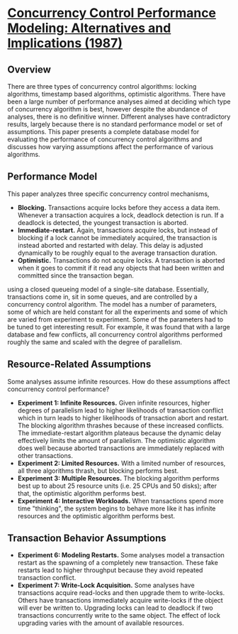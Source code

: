 # [Concurrency Control Performance Modeling: Alternatives and Implications (1987)](https://scholar.google.com/scholar?cluster=9784855600346107276&hl=en&as_sdt=0,5)
## Overview
There are three types of concurrency control algorithms: locking algorithms,
timestamp based algorithms, optimistic algorithms. There have been a large
number of performance analyses aimed at deciding which type of concurrency
algorithm is best, however despite the abundance of analyses, there is no
definitive winner. Different analyses have contradictory results, largely
because there is no standard performance model or set of assumptions. This
paper presents a complete database model for evaluating the performance of
concurrency control algorithms and discusses how varying assumptions affect the
performance of various algorithms.

## Performance Model
This paper analyzes three specific concurrency control mechanisms,

- **Blocking.** Transactions acquire locks before they access a data item.
  Whenever a transaction acquires a lock, deadlock detection is run. If a
  deadlock is detected, the youngest transaction is aborted.
- **Immediate-restart.** Again, transactions acquire locks, but instead of
  blocking if a lock cannot be immediately acquired, the transaction is instead
  aborted and restarted with delay. This delay is adjusted dynamically to be
  roughly equal to the average transaction duration.
- **Optimistic.** Transactions do not acquire locks. A transaction is aborted
  when it goes to commit if it read any objects that had been written and
  committed since the transaction began.

using a closed queueing model of a single-site database. Essentially,
transactions come in, sit in some queues, and are controlled by a concurrency
control algorithm. The model has a number of parameters, some of which are held
constant for all the experiments and some of which are varied from experiment
to experiment. Some of the parameters had to be tuned to get interesting
result. For example, it was found that with a large database and few conflicts,
all concurrency control algorithms performed roughly the same and scaled with
the degree of parallelism.

## Resource-Related Assumptions
Some analyses assume infinite resources. How do these assumptions affect
concurrency control performance?

- **Experiment 1: Infinite Resources.** Given infinite resources, higher
  degrees of parallelism lead to higher likelihoods of transaction conflict
  which in turn leads to higher likelihoods of transaction abort and restart.
  The blocking algorithm thrashes because of these increased conflicts. The
  immediate-restart algorithm plateaus because the dynamic delay effectively
  limits the amount of parallelism. The optimistic algorithm does well because
  aborted transactions are immediately replaced with other transactions.
- **Experiment 2: Limited Resources.** With a limited number of resources, all
  three algorithms thrash, but blocking performs best.
- **Experiment 3: Multiple Resources.** The blocking algorithm performs best up
  to about 25 resource units (i.e. 25 CPUs and 50 disks); after that, the
  optimistic algorithm performs best.
- **Experiment 4: Interactive Workloads.** When transactions spend more time
  "thinking", the system begins to behave more like it has infinite resources
  and the optimistic algorithm performs best.

## Transaction Behavior Assumptions

- **Experiment 6: Modeling Restarts.** Some analyses model a transaction
  restart as the spawning of a completely new transaction. These fake restarts
  lead to higher throughput because they avoid repeated transaction conflict.
- **Experiment 7: Write-Lock Acquisition.** Some analyses have transactions
  acquire read-locks and then upgrade them to write-locks. Others have
  transactions immediately acquire write-locks if the object will ever be
  written to. Upgrading locks can lead to deadlock if two transactions
  concurrently write to the same object. The effect of lock upgrading varies
  with the amount of available resources.
